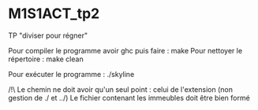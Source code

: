# M1S1ACT_tp2
TP "diviser pour régner"

Pour compiler le programme avoir ghc puis faire :
make
Pour nettoyer le répertoire : 
make clean

Pour exécuter le programme :
./skyline <chemin du fichier contenant les immeubles>

/!\ Le chemin ne doit avoir qu'un seul point : celui de l'extension (non gestion de ./ et ../)
Le fichier contenant les immeubles doit être bien formé
